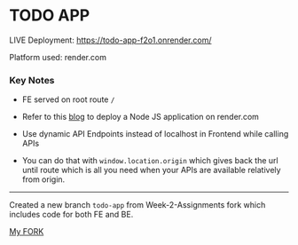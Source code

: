 # TODO APP

LIVE Deployment: https://todo-app-f2o1.onrender.com/

Platform used: render.com

### Key Notes

- FE served on root route `/`

- Refer to this [blog](https://www.freecodecamp.org/news/how-to-deploy-nodejs-application-with-render/) to deploy a Node JS application on render.com

- Use dynamic API Endpoints instead of localhost in Frontend while calling APIs

- You can do that with `window.location.origin` which gives back the url until route which is all you need when your APIs are available relatively from origin.

---

Created a new branch `todo-app` from Week-2-Assignments fork which includes code for both FE and BE.

[My FORK](https://github.com/anjantalatam/Week-2-Assignments/tree/todo-app)

